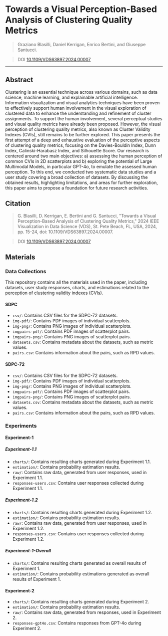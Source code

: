 # Towards a Visual Perception-Based Analysis of Clustering Quality Metrics
> Graziano Blasilli, Daniel Kerrigan, Enrico Bertini, and Giuseppe Santucci.

> DOI [10.1109/VDS63897.2024.00007](https://doi.org/10.1109/VDS63897.2024.00007)

---

## Abstract
Clustering is an essential technique across various domains, such as data science, machine learning, and explainable artificial intelligence. 
Information visualization and visual analytics techniques have been proven to effectively support human involvement in the visual exploration of clustered data to enhance the understanding and refinement of cluster assignments. To support the human involvement, several perceptual studies and visual quality metrics have already been proposed. However, the visual perception of clustering quality metrics, also known as Cluster Validity Indexes (CVIs), still remains to be further explored.
This paper presents the first attempt of a deep and exhaustive evaluation of the perceptive aspects of clustering quality metrics, focusing on the Davies-Bouldin Index, Dunn Index, Calinski-Harabasz Index, and Silhouette Score.
Our research is centered around two main objectives: a) assessing the human perception of common CVIs in 2D scatterplots and b) exploring the potential of Large Multimodal Models, in particular GPT-4o, to emulate the assessed human perception.
To this end, we conducted two systematic data studies and a user study covering a broad collection of datasets. By discussing the obtained results, highlighting limitations, and areas for further exploration, this paper aims to propose a foundation for future research activities.

## Citation
> G. Blasilli, D. Kerrigan, E. Bertini and G. Santucci, "Towards a Visual Perception-Based Analysis of Clustering Quality Metrics," 2024 IEEE Visualization in Data Science (VDS), St. Pete Beach, FL, USA, 2024, pp. 15-24, doi: 10.1109/VDS63897.2024.00007.

> DOI [10.1109/VDS63897.2024.00007](https://doi.org/10.1109/VDS63897.2024.00007)

## Materials
### Data Collections
This repository contains all the materials used in the paper, including datasets, user study responses, charts, and estimations related to the perception of clustering validity indexes (CVIs).

#### SDPC
- `csv/`: Contains CSV files for the SDPC-72 datasets.
- `img-pdf/`: Contains PDF images of individual scatterplots.
- `img-png/`: Contains PNG images of individual scatterplots.
- `imgpairs-pdf/`: Contains PDF images of scatterplot pairs.
- `imgpairs-png/`: Contains PNG images of scatterplot pairs.
- `datasets.csv`: Contains metadata about the datasets, such as metric values.
- `pairs.csv`: Contains information about the pairs, such as RPD values.

#### SDPC-72
- `csv/`: Contains CSV files for the SDPC-72 datasets.
- `img-pdf/`: Contains PDF images of individual scatterplots.
- `img-png/`: Contains PNG images of individual scatterplots.
- `imgpairs-pdf/`: Contains PDF images of scatterplot pairs.
- `imgpairs-png/`: Contains PNG images of scatterplot pairs.
- `datasets.csv`: Contains metadata about the datasets, such as metric values.
- `pairs.csv`: Contains information about the pairs, such as RPD values.



### Experiments
#### Experiment-1
##### Experiment-1.1
- `charts/`: Contains resulting charts generated during Experiment 1.1.
- `estimation/`: Contains probability estimation results.
- `raw/`: Contains raw data, generated from user responses, used in Experiment 1.1.
- `responses-users.csv`: Contains user responses collected during Experiment 1.1.

##### Experiment-1.2
- `charts/`: Contains resulting charts generated during Experiment 1.2.
- `estimation/`: Contains probability estimation results.
- `raw/`: Contains raw data, generated from user responses, used in Experiment 1.2.
- `responses-users.csv`: Contains user responses collected during Experiment 1.2.

##### Experiment-1-Overall
- `charts/`: Contains resulting charts generated as overall results of Experiment 1.
- `estimation/`: Contains probability estimations generated as overall results of Experiment 1.

#### Experiment-2
- `charts/`: Contains resulting charts generated during Experiment 2.
- `estimation/`: Contains probability estimation results.
- `raw/`: Contains raw data, generated from responses, used in Experiment 2.
- `responses-gpt4o.csv`: Contains responses from GPT-4o during Experiment 2.



